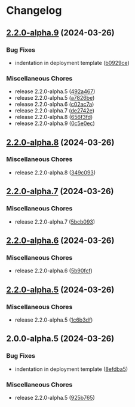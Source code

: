 # Changelog

## [2.2.0-alpha.9](https://github.com/chrisvfabio/celery-exporter/compare/v1.1.0...v2.2.0-alpha.9) (2024-03-26)


### Bug Fixes

* indentation in deployment template ([b0929ce](https://github.com/chrisvfabio/celery-exporter/commit/b0929ce9b3b435e73cf5351661d12e24af24c3cb))


### Miscellaneous Chores

* release 2.2.0-alpha.5 ([492a467](https://github.com/chrisvfabio/celery-exporter/commit/492a467dcd499b6e616737e819bef594a932d0dc))
* release 2.2.0-alpha.5 ([a7826be](https://github.com/chrisvfabio/celery-exporter/commit/a7826be94ee47dd64df070bab6428a563942d911))
* release 2.2.0-alpha.6 ([c02ac7a](https://github.com/chrisvfabio/celery-exporter/commit/c02ac7a5107b2691ea03cfd5c4e816db8ee01242))
* release 2.2.0-alpha.7 ([de2742e](https://github.com/chrisvfabio/celery-exporter/commit/de2742ef401c36e663e44a3a684299f2ea859e9c))
* release 2.2.0-alpha.8 ([656f3fd](https://github.com/chrisvfabio/celery-exporter/commit/656f3fdd292d141348709e415f3637d03a598618))
* release 2.2.0-alpha.9 ([0c5e0ec](https://github.com/chrisvfabio/celery-exporter/commit/0c5e0eccc8ac35e728c86b724e478fe61f0f42e2))

## [2.2.0-alpha.8](https://github.com/chrisvfabio/celery-exporter/compare/v2.2.0-alpha.7...v2.2.0-alpha.8) (2024-03-26)


### Miscellaneous Chores

* release 2.2.0-alpha.8 ([349c093](https://github.com/chrisvfabio/celery-exporter/commit/349c0931a67ffa0227e2e4de6c57d5e2bf0a20bc))

## [2.2.0-alpha.7](https://github.com/chrisvfabio/celery-exporter/compare/v2.2.0-alpha.6...v2.2.0-alpha.7) (2024-03-26)


### Miscellaneous Chores

* release 2.2.0-alpha.7 ([5bcb093](https://github.com/chrisvfabio/celery-exporter/commit/5bcb093735fccb9e02950590dff79737df5f2b7c))

## [2.2.0-alpha.6](https://github.com/chrisvfabio/celery-exporter/compare/v2.2.0-alpha.5...v2.2.0-alpha.6) (2024-03-26)


### Miscellaneous Chores

* release 2.2.0-alpha.6 ([5b90fcf](https://github.com/chrisvfabio/celery-exporter/commit/5b90fcf9a0ddf6c41bb22830557c672c548322e2))

## [2.2.0-alpha.5](https://github.com/chrisvfabio/celery-exporter/compare/v2.0.0-alpha.5...v2.2.0-alpha.5) (2024-03-26)


### Miscellaneous Chores

* release 2.2.0-alpha.5 ([1c6b3df](https://github.com/chrisvfabio/celery-exporter/commit/1c6b3df51fe4ff6d8bda34f9132a3bd3a7fa7ee7))

## 2.0.0-alpha.5 (2024-03-26)


### Bug Fixes

* indentation in deployment template ([8efdba5](https://github.com/chrisvfabio/celery-exporter/commit/8efdba5b478c1dabf7c5f7e4bbeb49f69f0abedc))


### Miscellaneous Chores

* release 2.2.0-alpha.5 ([925b765](https://github.com/chrisvfabio/celery-exporter/commit/925b765daddb157e041cbcf2e6a25b5dcead82d9))
